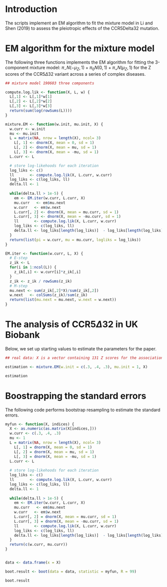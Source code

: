 # Introduction
The scripts implement an EM algorithm to fit the mixture model in Li and Shen (2019) to assess the pleiotropic effects of the CCR5Delta32 mutation.

# EM algorithm for the mixture model
The following three functions implements the EM algorithm for fitting the 3-component mixture model: $\pi_{-}N(-\mu_Z,1)+\pi_{0}N(0,1)+\pi_{+}N(\mu_Z,1)$ for the Z scores of the CCR5$\Delta$32 variant across a series of complex diseases.

``` r
## mixture model 190603 three components

compute.log.lik <- function(X, L, w) {
  L[,1] <- L[,1]*w[1]
  L[,2] <- L[,2]*w[2]
  L[,3] <- L[,3]*w[3]
  return(sum(log(rowSums(L))))
}

mixture.EM <- function(w.init, mu.init, X) {
  w.curr <- w.init
  mu <- mu.init
  L = matrix(NA, nrow = length(X), ncol= 3)
	L[, 1] <- dnorm(X, mean = 0, sd = 1)
	L[, 2] <- dnorm(X, mean = mu, sd = 1)
	L[, 3] <- dnorm(X, mean = -mu, sd = 1)
  L.curr <- L

  # store log-likehoods for each iteration
  log_liks <- c()
  ll       <- compute.log.lik(X, L.curr, w.curr)
  log_liks <- c(log_liks, ll)
  delta.ll <- 1
  
  while(delta.ll > 1e-5) {
    em <- EM.iter(w.curr, L.curr, X)
    mu.curr   <- em$mu.next
    w.curr   <- em$w.next
    L.curr[, 2] <- dnorm(X, mean = mu.curr, sd = 1)
    L.curr[, 3] <- dnorm(X, mean = -mu.curr, sd = 1)
    ll       <- compute.log.lik(X, L.curr, w.curr)
    log_liks <- c(log_liks, ll)
    delta.ll <- log_liks[length(log_liks)]  - log_liks[length(log_liks)-1]
  }
  return(list(pi = w.curr, mu = mu.curr, logliks = log_liks))
}

EM.iter <- function(w.curr, L, X) {
  # E-step
  z_ik <- L
  for(i in 1:ncol(L)) {
    z_ik[,i] <- w.curr[i]*z_ik[,i]
  }
  z_ik <- z_ik / rowSums(z_ik)
  # M-step
  mu.next <- sum(z_ik[,2]*X)/sum(z_ik[,2])
  w.next   <- colSums(z_ik)/sum(z_ik)
  return(list(mu.next = mu.next, w.next = w.next)) 
}
```

# The analysis of CCR5$\Delta$32 in UK Biobank
Below, we set up starting values to estimate the parameters for the paper.

``` r
## real data: X is a vector containing 131 Z scores for the associations between the mutation and 131 curated disease phenotypes

estimation <- mixture.EM(w.init = c(.3, .4, .3), mu.init = 1, X)

estimation
```

# Boostrapping the standard errors
The following code performs bootstrap resampling to estimate the standard errors.

``` r
myfun <- function(X, indices) {
  X <- as.numeric(as.matrix(X[indices,]))
  w.curr <- c(.3, .4, .3)
  mu <- 1
  L = matrix(NA, nrow = length(X), ncol= 3)
	L[, 1] = dnorm(X, mean = 0, sd = 1)
	L[, 2] = dnorm(X, mean = mu, sd = 1)
	L[, 3] = dnorm(X, mean = -mu, sd = 1)
  L.curr <- L
  
  # store log-likehoods for each iteration
  log_liks <- c()
  ll       <- compute.log.lik(X, L.curr, w.curr)
  log_liks <- c(log_liks, ll)
  delta.ll <- 1
  
  while(delta.ll > 1e-5) {
    em <- EM.iter(w.curr, L.curr, X)
    mu.curr   <- em$mu.next
    w.curr   <- em$w.next
    L.curr[, 2] = dnorm(X, mean = mu.curr, sd = 1)
    L.curr[, 3] = dnorm(X, mean = -mu.curr, sd = 1)
    ll       <- compute.log.lik(X, L.curr, w.curr)
    log_liks <- c(log_liks, ll)
    delta.ll <- log_liks[length(log_liks)]  - log_liks[length(log_liks)-1]
  }
  return(c(w.curr, mu.curr))
}


data <- data.frame(x = X)

boot.result <- boot(data = data, statistic = myfun, R = 99)

boot.result
```




